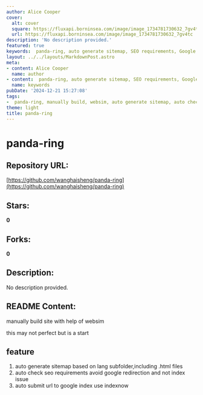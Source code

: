 ```yaml
---
author: Alice Cooper
cover:
  alt: cover
  square: https://fluxapi.borninsea.com/image/image_1734781730632_7gv4tc
  url: https://fluxapi.borninsea.com/image/image_1734781730632_7gv4tc
description: 'No description provided.'
featured: true
keywords:  panda-ring, auto generate sitemap, SEO requirements, Google index, IndexNow
layout: ../../layouts/MarkdownPost.astro
meta:
- content: Alice Cooper
  name: author
- content:  panda-ring, auto generate sitemap, SEO requirements, Google index, IndexNow
  name: keywords
pubDate: '2024-12-21 15:27:08'
tags:
-  panda-ring, manually build, websim, auto generate sitemap, auto check SEO, auto submit URL, Google index, IndexNow
theme: light
title: panda-ring
---
```


# panda-ring

## Repository URL: 
[https://github.com/wanghaisheng/panda-ring](https://github.com/wanghaisheng/panda-ring)

## Stars: 
**0**

## Forks: 
**0**

## Description: 
No description provided.

## README Content: 
manually build site with help of websim



this may not perfect but is a start


## feature 


1. auto generate sitemap based on lang subfolder,including .html files
2. auto check seo requirements avoid google redirection and not index issue
3. auto submit url to google index use indexnow

